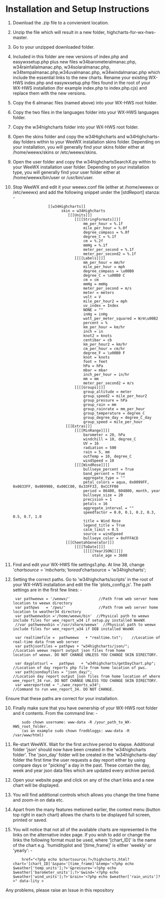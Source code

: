 # Installation and Setup Instructions

1. Download the .zip file to a convienient location.
2. Unzip the file which will result in a new folder, highcharts-for-wx-hws-master.
3. Go to your unzipped downloaded folder.
4. Included in this folder are new versions of index.php and easywxsetup.php plus new files w34barometeralmanac.php, w34rainfallalmanac.php, w34solaralmanac.php, w34tempalmanac.php,w34uvalmanac.php, w34windalmanac.php which include the essential links to the new charts. Rename your existing WX-HWS index.php and easywxsetup.php files found in the root of your WX-HWS installation (for example index.php to index.php.cjs) and replace them with the new versions. 
5. Copy the 6 almanac files (named above) into your WX-HWS root folder.
6. Copy the two files in the languages folder into your WX-HWS languages folder.
7. Copy the w34highcharts folder into your WX-HWS root folder.
8. Open the skins folder and copy the w34Highcharts and w34Highcharts-day folders within to your WeeWX installation skins folder. Depending on your installation, you will generally find your skins folder either at /home/weewx/skins or /etc/weewx/skins.
9. Open the user folder and copy the w34highchartsSearchX.py within to your WeeWX installation user folder. Depending on your installation type, you will generally find your user folder either at /home/weewx/bin/user or /usr/bin/user.
10. Stop WeeWX and edit it your weewx.conf file (either at /home/weewx or /etc/weewx) and add the following snippet under the [stdReport] stanza: -
                        
                        [[w34Highcharts]]
                              skin = w34Highcharts
                                 [[[Units]]]
                                    [[[[StringFormats]]]]
                                        mm_per_hour = %.1f
                                        mile_per_hour = %.0f
                                        degree_compass = %.0f
                                        degree_C = %.1f
                                        cm = %.2f
                                        mmHg = %.1f
                                        meter_per_second = %.1f         
                                        meter_per_second2 = %.1f
                                    [[[[Labels]]]]
                                        mm_per_hour = mm/hr
                                        mile_per_hour = mph
                                        degree_compass = \u00B0
                                        degree_C = \u00B0 C
                                        cm = cm
                                        mmHg = mmHg
                                        meter_per_second = m/s
                                        meter = meters
                                        volt = V
                                        mile_per_hour2 = mph
                                        uv_index = Index
                                        NONE = ""
                                        inHg = inHg
                                        watt_per_meter_squared = W/m\u00B2
                                        percent = %
                                        km_per_hour = km/hr
                                        inch = in
                                        knot2 = knots
                                        centibar = cb
                                        km_per_hour2 = km/hr
                                        cm_per_hour = cm/hr
                                        degree_F = \u00B0 F
                                        knot = knots
                                        foot = feet
                                        hPa = hPa
                                        mbar = mbar
                                        inch_per_hour = in/hr
                                        mm = mm
                                        meter_per_second2 = m/s
                                    [[[[Groups]]]]
                                        group_altitude = meter
                                        group_speed2 = mile_per_hour2
                                        group_pressure = hPa
                                        group_rain = mm
                                        group_rainrate = mm_per_hour
                                        group_temperature = degree_C
                                        group_degree_day = degree_C_day
                                        group_speed = mile_per_hour
                                [[[Extras]]]
                                    [[[[MinRange]]]]
                                        barometer = 20, hPa
                                        windchill = 10, degree_C
                                        UV = 16
                                        radiation = 500
                                        rain = 5, mm
                                        outTemp = 10, degree_C
                                        windSpeed = 10
                                    [[[[WindRose]]]]
                                        bullseye_percent = True
                                        band_percent = True
                                        aggregate_type = ""
                                        petal_colors = aqua, 0x0099FF, 0x0033FF, 0x009900, 0x00CC00, 0x33FF33, 0xCCFF00
                                        period = 86400, 604800, month, year
                                        bullseye_size = 20
                                        precision = 1
                                        petals = 16
                                        aggregate_interval = ""
                                        speedfactor = 0.0, 0.1, 0.2, 0.3, 0.5, 0.7, 1.0
                                        title = Wind Rose
                                        legend_title = True
                                        calm_limit = 0.5
                                        source = windSpeed
                                        bullseye_color = 0xFFFACD
                                [[[CheetahGenerator]]]
                                    [[[[ToDate]]]]
                                        [[[[[YearJSON]]]]]
                                            stale_age = 3600

 
8. Find and edit your WX-HWS file settings1.php. At line 38, change '$chartsource   = 'mbcharts;' to read '$chartsource   = 'w34highcharts';
9. Setting the correct paths. Go to 'w34highcharts/scripts' in the root of your WX-HWS installation and edit the file 'plots_config.js'. The path settings are in the first few lines: -

        var pathweewx = '/weewx/'             //Path from web server home location to weewx directory
        var pathpws   = '/pws/'               //Path from web server home location to weather34 directory
        var pathweewxbin ='/home/weewx/bin'  //Physical path to weewx include files for wee_report_w34 if setup.py installed WeeWX
        //var pathweewxbin ='/usr/share/weewx'  //Physical path to weewx include files for wee_report_w34 if DEB installed WeeWX

        var realtimefile =  pathweewx   + "realtime.txt";    //Location of real-time data from web server
        var pathjsonfiles = pathpws + "w34highcharts/json/";                    //Location weewx report output json files from home             location of weewx. DO NOT CHANGE UNLESS YOU CHANGE SKIN DIRECTORY.

        var dayplotsurl =   pathpws   + "w34highcharts/getDayChart.php"; //Location of day reports php file from home location of pws.
        var pathjsondayfiles = "json_day/";                         //Location day report output json files from home location of where         wee_report_34 run. DO NOT CHANGE UNLESS YOU CHANGE SKIN DIRECTORY.
        var weereportcmd = "./wee_reports_w34";                     //Command to run wee_report_34. DO NOT CHANGE.
        
Ensure that these paths are correct for your installation.        

10. Finally make sure that you have ownership of your WX-HWS root folder and it contents. From the command line: -

            sudo chown username: www-data -R /your_path_to_WX-HWS_root_folder. 
            (as an example sudo chown fredbloggs: www-data -R /var/www/html)
            
11. Re-start WeeWX. Wait for the first archive period to elapse. Additional folder 'json' should now have been created in the 'w34highcharts folder'. The 'json_day' folder will be created in the 'w34highcharts-day' folder the first time the user requests a day report either by using compare days or "picking" a day in the past. These contain the day, week and year json data files which are updated every archive period.
12. Open your website page and click on any of the chart links and a new chart will be displayed.
13. You will find additional controls which allows you change the time frame and zoom-in on data etc. 
14. Apart from the many features metioned earlier, the context menu (button top right in each chart) allows the charts to be displayed full screen, printed or saved.
            
14. You will notice that not all of the available charts are represented in the links on the alternative index page. If you wish to add or change the links the following format must be used, where '[chart_ID]' is the name of the chart e.g. 'humidityplot and '[time_frame]' is either 'weekly' or 'yearly': -

            href="<?php echo $chartsource;?>/highcharts.html?chart='[chart_ID]'&span='[time_frame]'&temp='<?php echo $weather['temp_units'];?>'&pressure='<?php echo $weather['barometer_units'];?>'&wind='<?php echo $weather['wind_units'];?>'&rain='<?php echo $weather['rain_units']?>" data-lity >
            
            
            
            
Any problems, please raise an Issue in this repository 
